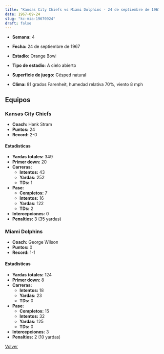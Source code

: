 ```yaml
---
title: "Kansas City Chiefs vs Miami Dolphins - 24 de septiembre de 1967"
date: 1967-09-24
slug: "kc-mia-19670924"
draft: false
---
```


* **Semana:** 4
* **Fecha:** 24 de septiembre de 1967

* **Estadio:** Orange Bowl
* **Tipo de estadio:** A cielo abierto
* **Superficie de juego:** Césped natural
* **Clima:** 81 grados Farenheit, humedad relativa 70%, viento 8 mph

## Equipos


### Kansas City Chiefs
* **Coach:** Hank Stram
* **Puntos:** 24
* **Record:** 2-0
#### Estadísticas
* **Yardas totales:** 349
* **Primer down:** 20
* **Carreras:**
  * **Intentos:** 43
  * **Yardas:** 252
  * **TDs:** 1
* **Pase:**
  * **Completos:** 7
  * **Intentos:** 16
  * **Yardas:** 122
  * **TDs:** 2
* **Intercepciones:** 0
* **Penalties:** 3 (35 yardas)

### Miami Dolphins
* **Coach:** George Wilson
* **Puntos:** 0
* **Record:** 1-1
#### Estadísticas
* **Yardas totales:** 124
* **Primer down:** 8
* **Carreras:**
  * **Intentos:** 18
  * **Yardas:** 23
  * **TDs:** 0
* **Pase:**
  * **Completos:** 15
  * **Intentos:** 32
  * **Yardas:** 125
  * **TDs:** 0
* **Intercepciones:** 3
* **Penalties:** 2 (10 yardas)


[Volver](/historia/1967)
